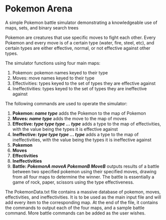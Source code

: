 # Pokemon Arena
A simple Pokemon battle simulator demonstrating a knowledgeable use of maps, sets, and binary search trees

Pokemon are creatures that use specific moves to fight each other. Every Pokemon and every move is of a certain type (water, fire, steel, etc), and certain types are either effective, normal, or not effective against other types.

The simulator functions using four main maps:

1. Pokemon: pokemon names keyed to their type
2. Moves: move names keyed to their type
3. Effectivities: types keyed to the set of types they are effective against
4. Ineffectivities: types keyed to the set of types they are ineffective against


The following commands are used to operate the simulator:

1. **Pokemon: _name_ _type_** adds the Pokemon to the map of Pokemon
2. **Moves: _name_ _type_** adds the move to the map of moves
3. **Effective: _type_ _type type ... type_** adds a type to the map of effectivities, with the value being the types it is effective against
4. **Ineffective: _type_ _type type ... type_** adds a type to the map of ineffectivities, with the value being the types it is ineffective against
5. **Pokemon** 
6. **Moves**
7. **Effectivities**
8. **Ineffectivities**
9. **Battle: _PokemonA_ _moveA_ _PokemonB_ _MoveB_** outputs results of a battle between two specified pokemon using their specified moves, drawing from all four maps to determine the winner. The battle is essentially a game of rock, paper, scissors using the type effectiveness.


The PokemonData.txt file contains a massive database of pokemon, moves, effectivities, and ineffectivities. It is to be used as the main input file and will add every item to the corresponding map. At the end of the file, it contains the commands to output each of the four maps, and a sample battle command. More battle commands can be added as the user wishes.
